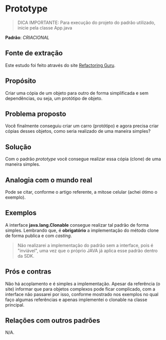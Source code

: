 # Prototype

> DICA IMPORTANTE: Para execução do projeto do padrão utilizado, inicie pela classe App.java

**Padrão**: *CRIACIONAL*

## Fonte de extração
Este estudo foi feito através do site <a href="https://refactoring.guru/pt-br/design-patterns/singleton" target="_blank" class="link">Refactoring Guru</a>.

## Propósito
Criar uma cópia de um objeto para outro de forma simplificada e sem dependências, ou seja, um protótipo de objeto.

## Problema proposto
Você finalmente conseguiu criar um carro (protótipo) e agora precisa criar cópias desses objetos, como seria realizado de uma maneira simples?

## Solução
Com o padrão *prototype* você consegue realizar essa cópia (clone) de uma maneira simples.

## Analogia com o mundo real
Pode se citar, conforme o artigo referente, a mitose celular (achei ótimo o exemplo).


## Exemplos
A interface **java.lang.Clonable** consegue realizar tal padrão de forma simples.
Lembrando que, é **obrigatório** a implementação do método clone de forma publica e com *casting*.

> Não realizarei a implementação do padrão sem a interface, pois é "inviável", uma vez que o próprio JAVA já aplica esse padrão dentro da SDK.

## Prós e contras
Não há acoplamento e é simples a implementação. Apesar da referência (o site) informar que para objetos complexos pode ficar complicado, com a interface não passarei por isso, conforme mostrado nos exemplos no qual faço algumas referências e apenas implementei o clonable na classe principal.

## Relações com outros padrões
N/A.

